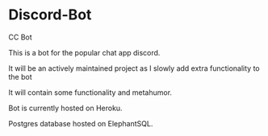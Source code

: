 # Discord-Bot
CC Bot

This is a bot for the popular chat app discord.

It will be an actively maintained project as I slowly add extra functionality to the bot

It will contain some functionality and metahumor. 

Bot is currently hosted on Heroku.

Postgres database hosted on ElephantSQL.

